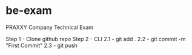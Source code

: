 # be-exam
PRAXXY Company Technical Exam

Step 1 - Clone github repo
Step 2 - CLI 
2.1 - git add .
2.2 - git commit -m "First Commit"
2.3 - git push